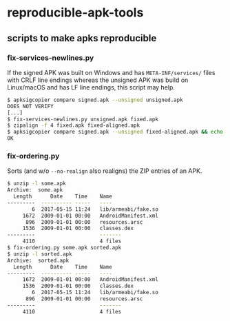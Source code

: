 # reproducible-apk-tools

## scripts to make apks reproducible

### fix-services-newlines.py

If the signed APK was built on Windows and has `META-INF/services/` files with
CRLF line endings whereas the unsigned APK was build on Linux/macOS and has LF
line endings, this script may help.

```bash
$ apksigcopier compare signed.apk --unsigned unsigned.apk
DOES NOT VERIFY
[...]
$ fix-services-newlines.py unsigned.apk fixed.apk
$ zipalign -f 4 fixed.apk fixed-aligned.apk
$ apksigcopier compare signed.apk --unsigned fixed-aligned.apk && echo OK
OK
```

### fix-ordering.py

Sorts (and w/o `--no-realign` also realigns) the ZIP entries of an APK.

```bash
$ unzip -l some.apk
Archive:  some.apk
  Length      Date    Time    Name
---------  ---------- -----   ----
        6  2017-05-15 11:24   lib/armeabi/fake.so
     1672  2009-01-01 00:00   AndroidManifest.xml
      896  2009-01-01 00:00   resources.arsc
     1536  2009-01-01 00:00   classes.dex
---------                     -------
     4110                     4 files
$ fix-ordering.py some.apk sorted.apk
$ unzip -l sorted.apk
Archive:  sorted.apk
  Length      Date    Time    Name
---------  ---------- -----   ----
     1672  2009-01-01 00:00   AndroidManifest.xml
     1536  2009-01-01 00:00   classes.dex
        6  2017-05-15 11:24   lib/armeabi/fake.so
      896  2009-01-01 00:00   resources.arsc
---------                     -------
     4110                     4 files
```
